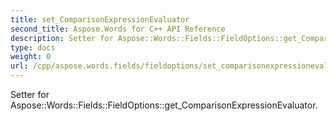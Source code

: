 ```yaml
---
title: set_ComparisonExpressionEvaluator
second_title: Aspose.Words for C++ API Reference
description: Setter for Aspose::Words::Fields::FieldOptions::get_ComparisonExpressionEvaluator. 
type: docs
weight: 0
url: /cpp/aspose.words.fields/fieldoptions/set_comparisonexpressionevaluator/
---
```


Setter for Aspose::Words::Fields::FieldOptions::get_ComparisonExpressionEvaluator. 

